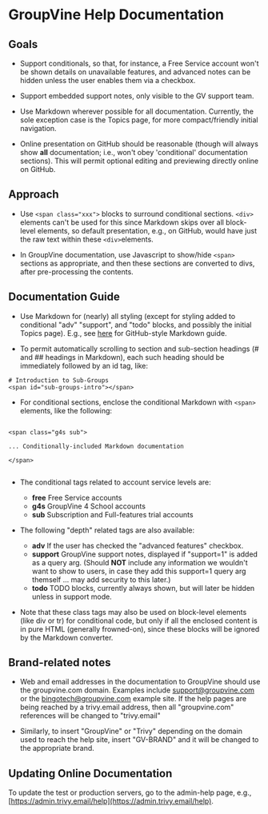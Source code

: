 # GroupVine Help Documentation

## Goals

* Support conditionals, so that, for instance, a Free Service account
  won't be shown details on unavailable features, and advanced notes
  can be hidden unless the user enables them via a checkbox.

* Support embedded support notes, only visible to the GV support team.

* Use Markdown wherever possible for all documentation.  Currently,
  the sole exception case is the Topics page, for more
  compact/friendly initial navigation.

* Online presentation on GitHub should be reasonable (though will
  always show **all** documentation; i.e., won't obey 'conditional'
  documentation sections).  This will permit optional editing and
  previewing directly online on GitHub.

## Approach

* Use ```<span class="xxx">``` blocks to surround conditional sections.
```<div>``` elements can't be used for this since Markdown skips over all
block-level elements, so default presentation, e.g., on GitHub, would have
just the raw text within these ```<div>```elements.

* In GroupVine documentation, use Javascript to show/hide ```<span>```
sections as appropriate, and then these sections are converted to
divs, after pre-processing the contents.

## Documentation Guide

* Use Markdown for (nearly) all styling (except for styling added to
  conditional "adv" "support", and "todo" blocks, and possibly the
  initial Topics page).  E.g., see
  [here](https://guides.github.com/features/mastering-markdown/) for
  GitHub-style Markdown guide.

* To permit automatically scrolling to section and sub-section headings
  (# and ## headings in Markdown), each such heading should be
  immediately followed by an id tag, like:

```
# Introduction to Sub-Groups
<span id="sub-groups-intro"></span>
```

* For conditional sections, enclose the conditional Markdown with
  ```<span>``` elements, like the following:

```

<span class="g4s sub">

... Conditionally-included Markdown documentation

</span>


```

* The conditional tags related to account service levels are:

    * **free**  Free Service accounts
    * **g4s**  GroupVine 4 School accounts
    * **sub**  Subscription and Full-features trial accounts

* The following "depth" related tags are also available:

    * **adv**  If the user has checked the "advanced features" checkbox.
    * **support** GroupVine support notes, displayed if "support=1" is added as a
      query arg.  (Should **NOT** include any information we
      wouldn't want to show to users, in case they add this support=1
      query arg themself ... may add security to this later.)
    * **todo** TODO blocks, currently always shown, but
      will later be hidden unless in support mode.

* Note that these class tags may also be used on block-level
  elements (like div or tr) for conditional code, but only if all the
  enclosed content is in pure HTML (generally frowned-on),
  since these blocks will be ignored by the Markdown converter.

## Brand-related notes

* Web and email addresses in the documentation to GroupVine should use
  the groupvine.com domain.  Examples include support@groupvine.com or
  the bingotech@groupvine.com example site.  If the help pages are
  being reached by a trivy.email address, then all "groupvine.com"
  references will be changed to "trivy.email"

* Similarly, to insert "GroupVine" or "Trivy" depending on the domain 
  used to reach the help site, insert "GV-BRAND" and it will be
  changed to the appropriate brand.  

## Updating Online Documentation

To update the test or production servers, go to the admin-help page, e.g.,
[https://admin.trivy.email/help](https://admin.trivy.email/help).
